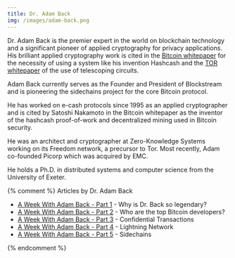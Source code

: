 ```yaml
---
title: Dr. Adam Back
img: /images/adam-back.png
---
```


Dr. Adam Back is the premier expert in the world on blockchain technology and a significant pioneer of applied cryptography for privacy applications. His brilliant applied cryptography work is cited in the <a href="/bitcoin.pdf">Bitcoin whitepaper</a> for the necessity of using a system like his invention Hashcash and the <a href="/assets/pdf/tor-design.pdf">TOR whitepaper</a> of the use of telescoping circuits.

Adam Back currently serves as the Founder and President of Blockstream and is pioneering the sidechains project for the core Bitcoin protocol.

He has worked on e-cash protocols since 1995 as an applied cryptographer and is cited by Satoshi Nakamoto in the Bitcoin whitepaper as the inventor of the hashcash proof-of-work and decentralized mining used in Bitcoin security.

He was an architect and cryptographer at Zero-Knowledge Systems working on its Freedom network, a precursor to Tor. Most recently, Adam co-founded Picorp which was acquired by EMC.

He holds a Ph.D. in distributed systems and computer science from the University of Exeter.

{% comment %}
Articles by Dr. Adam Back
<ul>
	<li><a href="/adam-back-cypherpunks/">A Week With Adam Back - Part 1</a> - Why is Dr. Back so legendary?</li>
	<li><a href="/adam-back-bitcoin-core-developers/">A Week With Adam Back - Part 2</a> - Who are the top Bitcoin developers?</li>
	<li><a href="/adam-back-confidential-transactions/">A Week With Adam Back - Part 3</a> - Confidential Transactions</li>
	<li><a href="/adam-back-lightning-network/">A Week With Adam Back - Part 4</a> - Lightning Network</li>
	<li><a href="/adam-back-sidechains/">A Week With Adam Back - Part 5</a> - Sidechains</li>
</ul>
{% endcomment %}